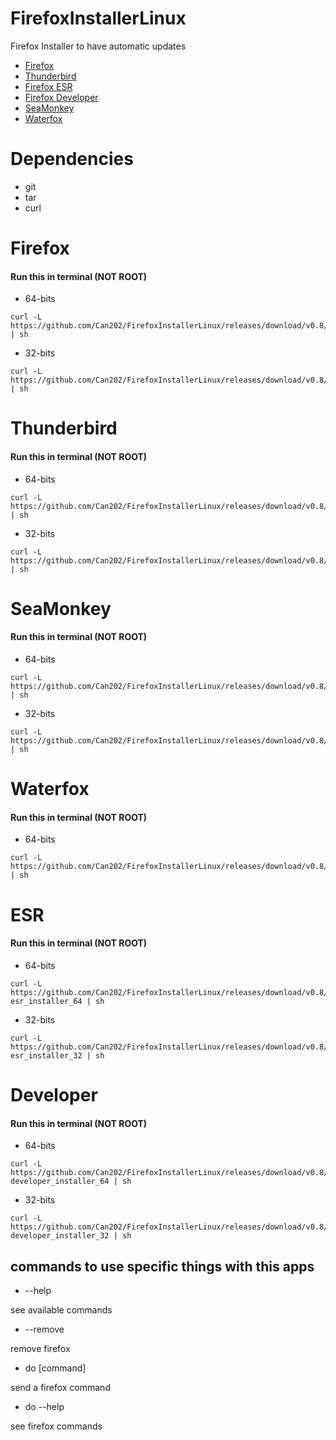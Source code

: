# FirefoxInstallerLinux
Firefox Installer to have automatic updates

- [Firefox](#Firefox)
- [Thunderbird](#Thunderbird)
- [Firefox ESR](#ESR)
- [Firefox Developer](#Developer)
- [SeaMonkey](#SeaMonkey)
- [Waterfox](#Waterfox)

# Dependencies

- git
- tar
- curl

# Firefox

#### Run this in terminal (NOT ROOT)

- 64-bits
~~~
curl -L https://github.com/Can202/FirefoxInstallerLinux/releases/download/v0.8/firefox_installer_64 | sh
~~~
- 32-bits
~~~
curl -L https://github.com/Can202/FirefoxInstallerLinux/releases/download/v0.8/firefox_installer_32 | sh
~~~

# Thunderbird

#### Run this in terminal (NOT ROOT)

- 64-bits
~~~
curl -L https://github.com/Can202/FirefoxInstallerLinux/releases/download/v0.8/thunderbird_installer_64 | sh
~~~
- 32-bits
~~~
curl -L https://github.com/Can202/FirefoxInstallerLinux/releases/download/v0.8/thunderbird_installer_32 | sh
~~~


# SeaMonkey

#### Run this in terminal (NOT ROOT)
- 64-bits
~~~
curl -L https://github.com/Can202/FirefoxInstallerLinux/releases/download/v0.8/seamonkey_installer_64 | sh
~~~
- 32-bits
~~~
curl -L https://github.com/Can202/FirefoxInstallerLinux/releases/download/v0.8/seamonkey_installer_32 | sh
~~~

# Waterfox

#### Run this in terminal (NOT ROOT)
- 64-bits
~~~
curl -L https://github.com/Can202/FirefoxInstallerLinux/releases/download/v0.8/waterfox_installer_64 | sh
~~~

# ESR

#### Run this in terminal (NOT ROOT)

- 64-bits
~~~
curl -L https://github.com/Can202/FirefoxInstallerLinux/releases/download/v0.8/firefox-esr_installer_64 | sh
~~~
- 32-bits
~~~
curl -L https://github.com/Can202/FirefoxInstallerLinux/releases/download/v0.8/firefox-esr_installer_32 | sh
~~~


# Developer

#### Run this in terminal (NOT ROOT)

- 64-bits
~~~
curl -L https://github.com/Can202/FirefoxInstallerLinux/releases/download/v0.8/firefox-developer_installer_64 | sh
~~~
- 32-bits
~~~
curl -L https://github.com/Can202/FirefoxInstallerLinux/releases/download/v0.8/firefox-developer_installer_32 | sh
~~~



## commands to use specific things with this apps

- --help

see available commands

- --remove

remove firefox

- do [command]

send a firefox command

- do --help

see firefox commands
